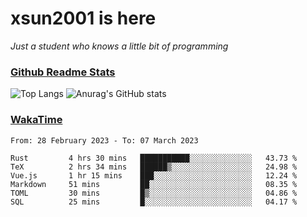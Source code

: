 # xsun2001 is here

*Just a student who knows a little bit of programming*

### [Github Readme Stats](https://github.com/anuraghazra/github-readme-stats)

![Top Langs](https://github-readme-stats.vercel.app/api/top-langs/?username=xsun2001&layout=compact&theme=radical) ![Anurag's GitHub stats](https://github-readme-stats.vercel.app/api?username=xsun2001&show_icons=true&theme=radical)

### [WakaTime](https://wakatime.com)

<!--START_SECTION:waka-->

```text
From: 28 February 2023 - To: 07 March 2023

Rust         4 hrs 30 mins   ███████████░░░░░░░░░░░░░░   43.73 %
TeX          2 hrs 34 mins   ██████▒░░░░░░░░░░░░░░░░░░   24.98 %
Vue.js       1 hr 15 mins    ███░░░░░░░░░░░░░░░░░░░░░░   12.24 %
Markdown     51 mins         ██░░░░░░░░░░░░░░░░░░░░░░░   08.35 %
TOML         30 mins         █▒░░░░░░░░░░░░░░░░░░░░░░░   04.86 %
SQL          25 mins         █░░░░░░░░░░░░░░░░░░░░░░░░   04.17 %
```

<!--END_SECTION:waka-->

